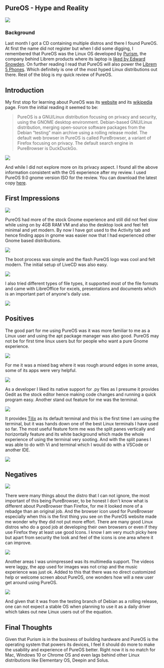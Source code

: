 ## PureOS - Hype and Reality


![](pureos-Feb-23-12-44-29.png)

### Background

Last month I got a CD containing multiple distros and there I found PureOS. At first the name did not register but when I did some digging, I remembered that PureOS was the Linux OS developed by [Purism](https://puri.sm), the company behind Librem products where its laptop is [liked by Edward Snowden](https://www.geeky-gadgets.com/edward-snowdens-favorite-laptop-gets-unboxed-video-28-10-2019/). On further reading I read that PureOS will also power the [Librem 5 Phones](https://puri.sm/products/librem-5/). Which definitely is one of the most hyped Linux distributions out there. Rest of the blog is my quick review of PureOS.

## Introduction

My first stop for learning about PureOS was its [website](https://www.pureos.net/) and its [wikipedia](https://en.wikipedia.org/wiki/PureOS) page. From the initial reading it seemed to be: 

>PureOS is a GNU/Linux distribution focusing on privacy and security, using the GNOME desktop environment.
>Debian-based GNU/Linux distribution, merging open-source software packages from the Debian “testing” main archive using a rolling release model.
>The default web browser in PureOS is called PureBrowser, a variant of Firefox focusing on privacy. The default search engine in PureBrowser is DuckDuckGo.

![](pureos-Feb-23-12-45-32.png)

And while I did not explore more on its privacy aspect. I found all the above information consistent with the OS experience after my review. I used PureOS 9.0 gnome version ISO for the review. You can download the latest copy [here](https://www.pureos.net/download/).

## First Impressions

![](pureos-at-Mar-02-00-21-38.png)

PureOS had more of the stock Gnome experience and still did not feel slow while using on by 4GB RAM VM and also the desktop look and feel felt minimal and yet modern. By now I have got used to the Activity tab and hence finding apps in gnome was easier now that I had experienced other Gnome based distributions. 

![](pureos-at-Mar-02-00-16-40.png)

The boot process was simple and the flash PureOS logo was cool and felt modern. The initial setup of LiveCD was also easy. 

![](pureos-Feb-23-13-05-54.png)

I also tried different types of file types, it supported most of the file formats and came with LibreOffice for excels, presentations and documents which is an important part of anyone's daily use. 

![](pureos-Feb-23-15-38-14.png)

## Positives

The good part for me using PureOS was it was more familiar to me as a Linux user and using the apt package manager was also good. PureOS may not be for first time linux users but for people who want a pure Gnome experience. 

![](pureos-at-Mar-02-00-43-08.png)

For me it was a mixed bag where it was rough around edges in some areas, some of its apps were very helpful. 

![](pureos-Feb-23-15-39-29.png)

As a developer I liked its native support for .py files as I presume it provides Gedit as the stock editor hence making code changes and running a quick program easy. Another stand out feature for me was the terminal. 

![](pureos-Feb-23-15-43-13.png)

It provides [Tilix](https://gnunn1.github.io/tilix-web/) as its default terminal and this is the first time I am using the terminal, but it was hands down one of the best Linux terminals I have used so far. The most useful feature form me was the split panes vertically and horizontally feature and its white background which made the whole experience of using the terminal very sooting. And with the split panes I was able to do with Vi and terminal which I would do with a VSCode or another IDE. 

![](pureos-Feb-23-16-16-36.png)

## Negatives

![](pureos-Feb-23-12-47-45.png)

There were many things about the distro that I can not ignore, the most important of this being PureBrowser, to be honest I don't know what is different about PureBrowser than Firefox, for me it looked more of a rebadge than an original job. And the browser icon used for PureBrowser especially when this is the first thing you see on the PureOS website made me wonder why they did not put more effort. There are many good Linux distros who do a good job at developing their own browsers or even if they use Firefox they at least use good Icons. I know I am very much picky here but apart from security the look and feel of the icons is one area where it can improve.

![](pureos-Feb-23-15-44-52.png)

Another areas I was unimpressed was its multimedia support. The videos were laggy, the app used for images was not crisp and the music experience was just ok. Added to this that there was no direct customized help or welcome screen about PureOS, one wonders how will a new user get around using PureOS.

![](pureos-Feb-23-15-35-11.png)

And given that it was from the testing branch of Debian as a rolling release, one can not expect a stable OS when planning to use it as a daily driver which takes out new Linux users out of the equation.

## Final Thoughts

Given that Purism is in the business of building hardware and PureOS is the operating system that powers its devices, I feel it should do more to make the usability and experience of PureOS better. Right now it is no match for Mac, Windows 10 or Chrome OS and even lags behind other Linux distributions like Elementary OS, Deepin and Solus.

